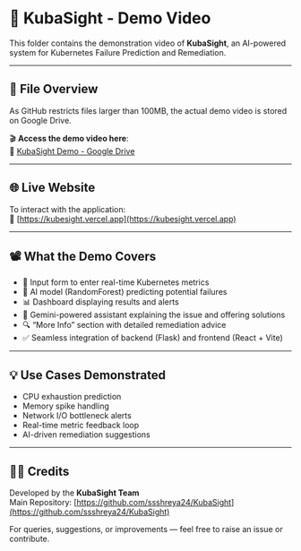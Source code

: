 # 🎥 KubaSight - Demo Video

This folder contains the demonstration video of **KubaSight**, an AI-powered system for Kubernetes Failure Prediction and Remediation.

---

## 📁 File Overview

As GitHub restricts files larger than 100MB, the actual demo video is stored on Google Drive.

🎬 **Access the demo video here**:  
🔗 [KubaSight Demo - Google Drive](https://drive.google.com/file/d/1d4LXaCOl2NZrEBP6Br8ullzGhBzJndVx/view)

---

## 🌐 Live Website

To interact with the application:  
🔗 [https://kubesight.vercel.app](https://kubesight.vercel.app)

---

## 📽️ What the Demo Covers

- 🔧 Input form to enter real-time Kubernetes metrics  
- 🧠 AI model (RandomForest) predicting potential failures  
- 📊 Dashboard displaying results and alerts  
- 💬 Gemini-powered assistant explaining the issue and offering solutions  
- 🔍 “More Info” section with detailed remediation advice  
- ✅ Seamless integration of backend (Flask) and frontend (React + Vite)

---

## 💡 Use Cases Demonstrated

- CPU exhaustion prediction  
- Memory spike handling  
- Network I/O bottleneck alerts  
- Real-time metric feedback loop  
- AI-driven remediation suggestions  

---

## 🧑‍💻 Credits

Developed by the **KubaSight Team**  
Main Repository: [https://github.com/ssshreya24/KubaSight](https://github.com/ssshreya24/KubaSight)

For queries, suggestions, or improvements — feel free to raise an issue or contribute.
